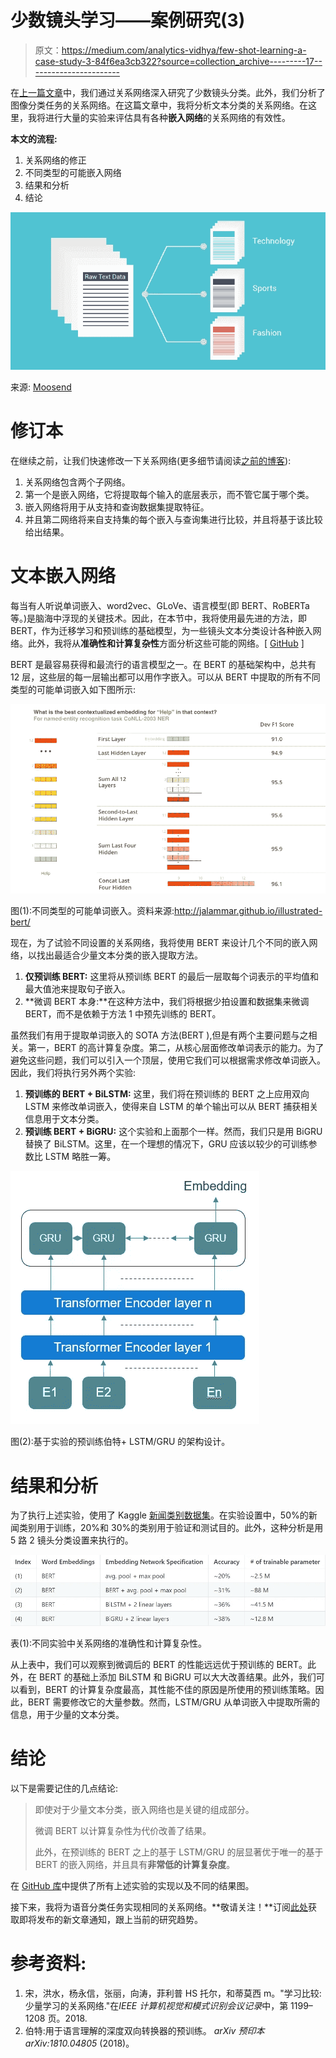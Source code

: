 # 少数镜头学习——案例研究(3)

> 原文：<https://medium.com/analytics-vidhya/few-shot-learning-a-case-study-3-84f6ea3cb322?source=collection_archive---------17----------------------->

在[上一篇文章](/analytics-vidhya/few-shot-learning-a-case-study-2-805f5642acaf)中，我们通过关系网络深入研究了少数镜头分类。此外，我们分析了图像分类任务的关系网络。在这篇文章中，我将分析文本分类的关系网络。在这里，我将进行大量的实验来评估具有各种**嵌入网络**的关系网络的有效性。

**本文的流程:**

1.  关系网络的修正
2.  不同类型的可能嵌入网络
3.  结果和分析
4.  结论

![](img/933fd967e4e56f22b67fc3adceca9a8e.png)

来源: [Moosend](https://medium.com/u/db27b1ee40a3?source=post_page-----3df4f4f9570b----------------------)

# 修订本

在继续之前，让我们快速修改一下关系网络(更多细节请阅读[之前的博客](/analytics-vidhya/few-shot-learning-a-case-study-2-805f5642acaf)):

1.  关系网络包含两个子网络。
2.  第一个是嵌入网络，它将提取每个输入的底层表示，而不管它属于哪个类。
3.  嵌入网络将用于从支持和查询数据集提取特征。
4.  并且第二网络将来自支持集的每个嵌入与查询集进行比较，并且将基于该比较给出结果。

# 文本嵌入网络

每当有人听说单词嵌入、word2vec、GLoVe、语言模型(即 BERT、RoBERTa 等。)是脑海中浮现的关键技术。因此，在本节中，我将使用最先进的方法，即 BERT，作为迁移学习和预训练的基础模型，为一些镜头文本分类设计各种嵌入网络。此外，我将从**准确性和计算复杂性**方面分析这些可能的网络。[ [GitHub](https://github.com/Maitreyapatel/Few-Shot-Learning-A-Case-Study) ]

BERT 是最容易获得和最流行的语言模型之一。在 BERT 的基础架构中，总共有 12 层，这些层的每一层输出都可以用作字嵌入。可以从 BERT 中提取的所有不同类型的可能单词嵌入如下图所示:

![](img/c32847af9a83885cd28b41dca8d9f431.png)

图(1):不同类型的可能单词嵌入。资料来源:http://jalammar.github.io/illustrated-bert/

现在，为了试验不同设置的关系网络，我将使用 BERT 来设计几个不同的嵌入网络，以找出最适合少量文本分类的嵌入提取方法。

1.  **仅预训练 BERT:** 这里将从预训练 BERT 的最后一层取每个词表示的平均值和最大值池来提取句子嵌入。
2.  **微调 BERT 本身:**在这种方法中，我们将根据少拍设置和数据集来微调 BERT，而不是依赖于方法 1 中预先训练的 BERT。

虽然我们有用于提取单词嵌入的 SOTA 方法(BERT ),但是有两个主要问题与之相关。第一，BERT 的高计算复杂度。第二，从核心层面修改单词表示的能力。为了避免这些问题，我们可以引入一个顶层，使用它我们可以根据需求修改单词嵌入。因此，我们将执行另外两个实验:

1.  **预训练的 BERT + BiLSTM:** 这里，我们将在预训练的 BERT 之上应用双向 LSTM 来修改单词嵌入，使得来自 LSTM 的单个输出可以从 BERT 捕获相关信息用于文本分类。
2.  **预训练 BERT + BiGRU:** 这个实验和上面那个一样。然而，我们只是用 BiGRU 替换了 BiLSTM。这里，在一个理想的情况下，GRU 应该以较少的可训练参数比 LSTM 略胜一筹。

![](img/8e2368e1022f60d675e5f5d278f35eab.png)

图(2):基于实验的预训练伯特+ LSTM/GRU 的架构设计。

# 结果和分析

为了执行上述实验，使用了 Kaggle [新闻类别数据集](https://www.kaggle.com/rmisra/news-category-dataset)。在实验设置中，50%的新闻类别用于训练，20%和 30%的类别用于验证和测试目的。此外，这种分析是用 5 路 2 镜头分类设置来执行的。

![](img/938d4458cf7e7bf56d60d83e4b0a8ff1.png)

表(1):不同实验中关系网络的准确性和计算复杂性。

从上表中，我们可以观察到微调后的 BERT 的性能远远优于预训练的 BERT。此外，在 BERT 的基础上添加 BiLSTM 和 BiGRU 可以大大改善结果。此外，我们可以看到，BERT 的计算复杂度最高，其性能不佳的原因是所使用的预训练策略。因此，BERT 需要修改它的大量参数。然而，LSTM/GRU 从单词嵌入中提取所需的信息，用于少量的文本分类。

# 结论

以下是需要记住的几点结论:

> 即使对于少量文本分类，嵌入网络也是关键的组成部分。
> 
> 微调 BERT 以计算复杂性为代价改善了结果。
> 
> 此外，在预训练的 BERT 之上的基于 LSTM/GRU 的层显著优于唯一的基于 BERT 的嵌入网络，并且具有**非常低的计算复杂度**。

在 [GitHub 库](https://github.com/Maitreyapatel/Few-Shot-Learning-A-Case-Study)中提供了所有上述实验的实现以及不同的结果图。

接下来，我将为语音分类任务实现相同的关系网络。**敬请关注！**订阅[此处](https://maitreyapatel.github.io/blog-home.html)获取即将发布的新文章通知，跟上当前的研究趋势。

# 参考资料:

1.  宋，洪水，杨永信，张丽，向涛，菲利普 HS 托尔，和蒂莫西 m。"学习比较:少量学习的关系网络."在*IEEE 计算机视觉和模式识别会议记录*中，第 1199–1208 页。2018.
2.  伯特:用于语言理解的深度双向转换器的预训练。 *arXiv 预印本 arXiv:1810.04805* (2018)。